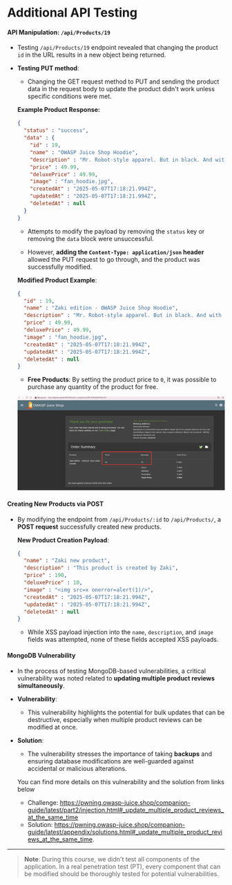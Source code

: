 # Additional API Testing

#### API Manipulation: `/api/Products/19`

- Testing `/api/Products/19` endpoint revealed that changing the product `id` in the URL results in a new object being returned.
    
- **Testing PUT method**:
    
    - Changing the GET request method to PUT and sending the product data in the request body to update the product didn't work unless specific conditions were met.
        
    
    **Example Product Response:**
    
    ```json
    {  
      "status" : "success",  
      "data" : {  
        "id" : 19,  
        "name" : "OWASP Juice Shop Hoodie",  
        "description" : "Mr. Robot-style apparel. But in black. And with logo.",  
        "price" : 49.99,  
        "deluxePrice" : 49.99,  
        "image" : "fan_hoodie.jpg",  
        "createdAt" : "2025-05-07T17:18:21.994Z",  
        "updatedAt" : "2025-05-07T17:18:21.994Z",  
        "deletedAt" : null  
      }  
    }
    ```
    
    - Attempts to modify the payload by removing the `status` key or removing the `data` block were unsuccessful.
        
    - However, **adding the `Content-Type: application/json` header** allowed the PUT request to go through, and the product was successfully modified.
        
    
    **Modified Product Example**:
    
    ```json
    {  
      "id" : 19,  
      "name" : "Zaki edition - OWASP Juice Shop Hoodie",  
      "description" : "Mr. Robot-style apparel. But in black. And with logo.",  
      "price" : 49.99,  
      "deluxePrice" : 49.99,  
      "image" : "fan_hoodie.jpg",  
      "createdAt" : "2025-05-07T17:18:21.994Z",  
      "updatedAt" : "2025-05-07T17:18:21.994Z",  
      "deletedAt" : null  
    }
    ```
    
    - **Free Products**: By setting the product price to `0`, it was possible to purchase any quantity of the product for free.
        
    
	![Pasted image 20250507205833](attachments/Pasted%20image%2020250507205833.png)
    

#### Creating New Products via POST

- By modifying the endpoint from `/api/Products/:id` to `/api/Products/`, a **POST request** successfully created new products.
    
    **New Product Creation Payload**:
    
    ```json
    {  
      "name" : "Zaki new product",  
      "description" : "This product is created by Zaki",  
      "price" : 190,  
      "deluxePrice" : 10,  
      "image" : "<img src=x onerror=alert(1)/>",  
      "createdAt" : "2025-05-07T17:18:21.994Z",  
      "updatedAt" : "2025-05-07T17:18:21.994Z",  
      "deletedAt" : null  
    }
    ```
    
    - While XSS payload injection into the `name`, `description`, and `image` fields was attempted, none of these fields accepted XSS payloads.
        

#### MongoDB Vulnerability

- In the process of testing MongoDB-based vulnerabilities, a critical vulnerability was noted related to **updating multiple product reviews simultaneously**.
    
- **Vulnerability**:
    - This vulnerability highlights the potential for bulk updates that can be destructive, especially when multiple product reviews can be modified at once.
        
- **Solution**:
    - The vulnerability stresses the importance of taking **backups** and ensuring database modifications are well-guarded against accidental or malicious alterations.
        
    You can find more details on this vulnerability and the solution from links below
    - Challenge: https://pwning.owasp-juice.shop/companion-guide/latest/part2/injection.html#_update_multiple_product_reviews_at_the_same_time
    - Solution: https://pwning.owasp-juice.shop/companion-guide/latest/appendix/solutions.html#_update_multiple_product_reviews_at_the_same_time.
    

---

> **Note**: During this course, we didn't test all components of the application. In a real penetration test (PT), every component that can be modified should be thoroughly tested for potential vulnerabilities.
